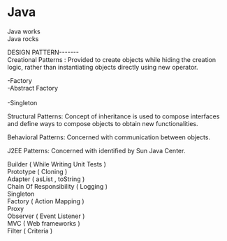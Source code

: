 Java
====

Java works <br />
Java rocks <br />

DESIGN PATTERN-------<br />
Creational Patterns : Provided to create objects while hiding the creation logic, rather than instantiating objects directly using new operator.<br />
  
  -Factory<br />
  -Abstract Factory<br />  
  -Singleton<br />

Structural Patterns: Concept of inheritance is used to compose interfaces and define ways to compose objects to obtain new functionalities.

Behavioral Patterns: Concerned with communication between objects.

J2EE Patterns: Concerned with identified by Sun Java Center.




Builder ( While Writing Unit Tests )<br />
Prototype ( Cloning )<br />
Adapter ( asList , toString )<br />
Chain Of Responsibility ( Logging )<br />
Singleton<br />
Factory ( Action Mapping )<br />
Proxy<br />
Observer ( Event Listener )<br />
MVC ( Web frameworks )<br />
Filter ( Criteria )<br />
